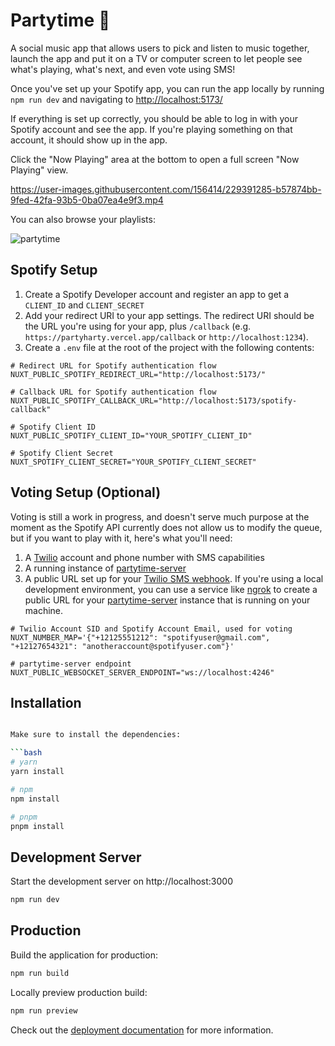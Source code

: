 # Partytime 🥳

A social music app that allows users to pick and listen to music together, launch the app and put it on a TV or computer screen to let people see what's playing, what's next, and even vote using SMS!

Once you've set up your Spotify app, you can run the app locally by running `npm run dev` and navigating to [http://localhost:5173/](http://localhost:5173/)

If everything is set up correctly, you should be able to log in with your Spotify account and see the app. If you're playing something on that account, it should show up in the app.

Click the "Now Playing" area at the bottom to open a full screen "Now Playing" view.

https://user-images.githubusercontent.com/156414/229391285-b57874bb-9fed-42fa-93b5-0ba07ea4e9f3.mp4

You can also browse your playlists:

![partytime](https://user-images.githubusercontent.com/156414/229391479-0971e728-145d-4db2-8884-4bccb9ea07d1.png)

## Spotify Setup

1) Create a Spotify Developer account and register an app to get a `CLIENT_ID` and `CLIENT_SECRET`
2) Add your redirect URI to your app settings. The redirect URI should be the URL you're using for your app,
   plus `/callback` (e.g. `https://partyharty.vercel.app/callback` or `http://localhost:1234`).
3) Create a `.env` file at the root of the project with the following contents:

```dotenv
# Redirect URL for Spotify authentication flow
NUXT_PUBLIC_SPOTIFY_REDIRECT_URL="http://localhost:5173/"

# Callback URL for Spotify authentication flow
NUXT_PUBLIC_SPOTIFY_CALLBACK_URL="http://localhost:5173/spotify-callback"

# Spotify Client ID
NUXT_PUBLIC_SPOTIFY_CLIENT_ID="YOUR_SPOTIFY_CLIENT_ID"

# Spotify Client Secret
NUXT_SPOTIFY_CLIENT_SECRET="YOUR_SPOTIFY_CLIENT_SECRET"
```


## Voting Setup (Optional)

Voting is still a work in progress, and doesn't serve much purpose at the moment as the Spotify API currently does not
allow us to modify the queue, but if you want to play with it, here's what you'll need:

1) A [Twilio](https://www.twilio.com/) account and phone number with SMS capabilities
2) A running instance of [partytime-server](https://github.com/l422y/partytime-server)
3) A public URL set up for your [Twilio SMS webhook](https://www.twilio.com/docs/usage/webhooks/sms-webhooks). If you're using a local development environment, you can use a service
   like [ngrok](https://ngrok.com/) to create a public URL for your [partytime-server](https://github.com/l422y/partytime-server) instance that is running on your machine.

```dotenv
# Twilio Account SID and Spotify Account Email, used for voting
NUXT_NUMBER_MAP='{"+12125551212": "spotifyuser@gmail.com", "+12127654321": "anotheraccount@spotifyuser.com"}'

# partytime-server endpoint
NUXT_PUBLIC_WEBSOCKET_SERVER_ENDPOINT="ws://localhost:4246"
```


## Installation

```bash

Make sure to install the dependencies:

```bash
# yarn
yarn install

# npm
npm install

# pnpm
pnpm install
```

## Development Server

Start the development server on http://localhost:3000

```bash
npm run dev
```

## Production

Build the application for production:

```bash
npm run build
```

Locally preview production build:

```bash
npm run preview
```

Check out the [deployment documentation](https://nuxt.com/docs/getting-started/deployment) for more information.
